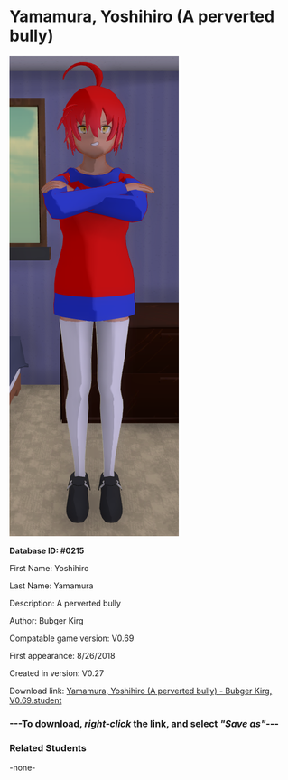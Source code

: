 # Yamamura, Yoshihiro (A perverted bully)

<img src="../../Files/Images/Yamamura, Yoshihiro (A perverted bully).png" title="Yamamura, Yoshihiro (A perverted bully) - Bubger Kirg, V0.69">

**Database ID: #0215**

First Name: Yoshihiro

Last Name: Yamamura

Description: A perverted bully

Author: Bubger Kirg

Compatable game version: V0.69

First appearance: 8/26/2018

Created in version: V0.27

Download link: <a href="https://raw.githubusercontent.com/Arbiter1223/Daigaku-Gurashi-Custom-Students/master/Files/Student%20Files/Yamamura%2C%20Yoshihiro%20(A%20perverted%20bully)%20-%20Bubger%20Kirg%2C%20V0.69.student">Yamamura, Yoshihiro (A perverted bully) - Bubger Kirg, V0.69.student</a>

### ---**To download, _right-click_ the link, and select _"Save as"_**---

### Related Students

-none-
